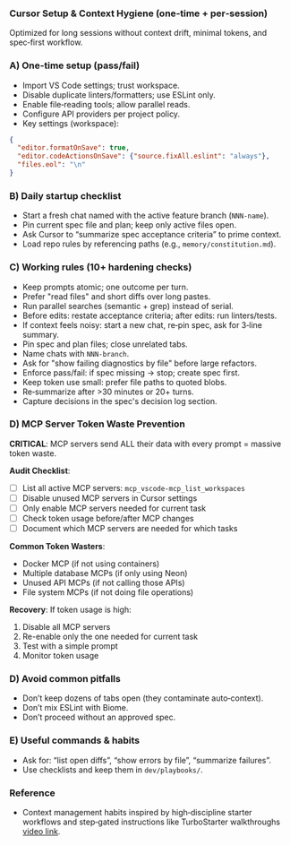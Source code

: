 ### Cursor Setup & Context Hygiene (one‑time + per‑session)

Optimized for long sessions without context drift, minimal tokens, and spec‑first workflow.

### A) One‑time setup (pass/fail)
- Import VS Code settings; trust workspace.
- Disable duplicate linters/formatters; use ESLint only.
- Enable file‑reading tools; allow parallel reads.
- Configure API providers per project policy.
- Key settings (workspace):
```json
{
  "editor.formatOnSave": true,
  "editor.codeActionsOnSave": {"source.fixAll.eslint": "always"},
  "files.eol": "\n"
}
```

### B) Daily startup checklist
- Start a fresh chat named with the active feature branch (`NNN-name`).
- Pin current spec file and plan; keep only active files open.
- Ask Cursor to “summarize spec acceptance criteria” to prime context.
- Load repo rules by referencing paths (e.g., `memory/constitution.md`).

### C) Working rules (10+ hardening checks)
- Keep prompts atomic; one outcome per turn.
- Prefer "read files" and short diffs over long pastes.
- Run parallel searches (semantic + grep) instead of serial.
- Before edits: restate acceptance criteria; after edits: run linters/tests.
- If context feels noisy: start a new chat, re‑pin spec, ask for 3‑line summary.
- Pin spec and plan files; close unrelated tabs.
- Name chats with `NNN-branch`.
- Ask for "show failing diagnostics by file" before large refactors.
- Enforce pass/fail: if spec missing → stop; create spec first.
- Keep token use small: prefer file paths to quoted blobs.
- Re‑summarize after >30 minutes or 20+ turns.
- Capture decisions in the spec's decision log section.

### D) MCP Server Token Waste Prevention
**CRITICAL**: MCP servers send ALL their data with every prompt = massive token waste.

**Audit Checklist**:
- [ ] List all active MCP servers: `mcp_vscode-mcp_list_workspaces`
- [ ] Disable unused MCP servers in Cursor settings
- [ ] Only enable MCP servers needed for current task
- [ ] Check token usage before/after MCP changes
- [ ] Document which MCP servers are needed for which tasks

**Common Token Wasters**:
- Docker MCP (if not using containers)
- Multiple database MCPs (if only using Neon)
- Unused API MCPs (if not calling those APIs)
- File system MCPs (if not doing file operations)

**Recovery**: If token usage is high:
1. Disable all MCP servers
2. Re-enable only the one needed for current task
3. Test with a simple prompt
4. Monitor token usage

### D) Avoid common pitfalls
- Don’t keep dozens of tabs open (they contaminate auto‑context).
- Don’t mix ESLint with Biome.
- Don’t proceed without an approved spec.

### E) Useful commands & habits
- Ask for: “list open diffs”, “show errors by file”, “summarize failures”.
- Use checklists and keep them in `dev/playbooks/`.

### Reference
- Context management habits inspired by high‑discipline starter workflows and step‑gated instructions like TurboStarter walkthroughs [video link](https://www.youtube.com/watch?v=BXvaZNeQXMk).



